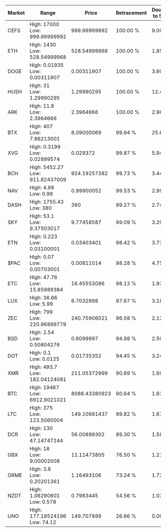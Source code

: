 | Market | Range | Price| Retracement | Doubles to 50% |
| --- | --- | --- | --- | --- |
| CEFS | High: 17000<br />Low: 999.99999992 | 999.99999992 | 100.00 % | 9.00 |
| ETH | High: 1430<br />Low: 528.54999968 | 528.54999968 | 100.00 % | 1.85 |
| DOGE | High: 0.01935<br />Low: 0.00311907 | 0.00311907 | 100.00 % | 3.60 |
| HUSH | High: 31<br />Low: 1.29990295 | 1.29990295 | 100.00 % | 12.42 |
| ARK | High: 11.8<br />Low: 2.3964666 | 2.3964666 | 100.00 % | 2.96 |
| BTX | High: 407<br />Low: 7.86213001 | 8.09000069 | 99.94 % | 25.64 |
| XVG | High: 0.3199<br />Low: 0.02899574 | 0.029372 | 99.87 % | 5.94 |
| BCH | High: 5452.27<br />Low: 911.82437009 | 924.19257382 | 99.73 % | 3.44 |
| NAV | High: 4.99<br />Low: 0.98 | 0.99900052 | 99.53 % | 2.99 |
| DASH | High: 1755.43<br />Low: 380 | 390 | 99.27 % | 2.74 |
| SKY | High: 53.1<br />Low: 9.37503017 | 9.77458587 | 99.09 % | 3.20 |
| ETN | High: 0.223<br />Low: 0.03100001 | 0.03403401 | 98.42 % | 3.73 |
| $PAC | High: 0.07<br />Low: 0.00703001 | 0.00811014 | 98.28 % | 4.75 |
| ETC | High: 47.76<br />Low: 15.85989384 | 16.45553086 | 98.13 % | 1.93 |
| LUX | High: 36.66<br />Low: 5.99 | 6.7032898 | 97.67 % | 3.18 |
| ZEC | High: 799<br />Low: 220.96899779 | 240.75906021 | 96.58 % | 2.12 |
| BSD | High: 2.54<br />Low: 0.50804276 | 0.6099997 | 94.98 % | 2.50 |
| DOT | High: 0.1<br />Low: 0.0125 | 0.01735352 | 94.45 % | 3.24 |
| XMR | High: 493.7<br />Low: 182.04124081 | 211.05372999 | 90.69 % | 1.60 |
| BTC | High: 19467<br />Low: 6912.9021021 | 8088.43380923 | 90.64 % | 1.63 |
| LTC | High: 375<br />Low: 123.5060004 | 149.10691437 | 89.82 % | 1.67 |
| DCR | High: 130<br />Low: 47.14747244 | 56.00899302 | 89.30 % | 1.58 |
| GBX | High: 18<br />Low: 9.00002008 | 11.11473805 | 76.50 % | 1.21 |
| ORME | High: 3.8<br />Low: 0.20201361 | 1.16493106 | 73.24 % | 1.72 |
| NZDT | High: 1.06290601<br />Low: 0.578 | 0.7983445 | 54.56 % | 1.03 |
| UNO | High: 177.18524196<br />Low: 74.12 | 149.707899 | 26.66 % | 0.00 |
